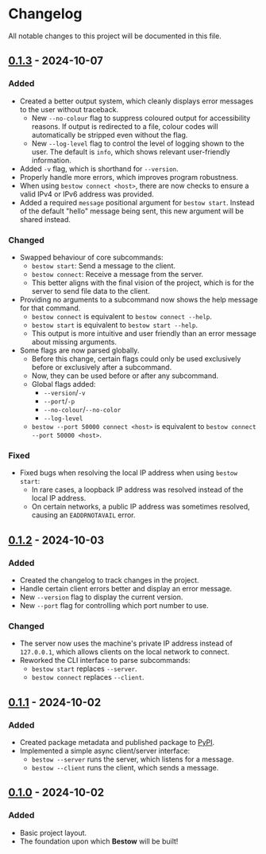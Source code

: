 # Changelog

All notable changes to this project will be documented in this file.

<!--
## [Unreleased]

### Added

### Fixed

### Changed

### Removed
-->

## [0.1.3] - 2024-10-07

### Added

- Created a better output system, which cleanly displays error messages
  to the user without traceback.
  - New `--no-colour` flag to suppress coloured output for accessibility
    reasons. If output is redirected to a file, colour codes will
    automatically be stripped even without the flag.
  - New `--log-level` flag to control the level of logging shown to the
    user. The default is `info`, which shows relevant user-friendly
    information.
- Added `-v` flag, which is shorthand for `--version`.
- Properly handle more errors, which improves program robustness.
- When using `bestow connect <host>`, there are now checks to ensure a
  valid IPv4 or IPv6 address was provided.
- Added a required `message` positional argument for `bestow start`.
  Instead of the default "hello" message being sent, this new argument
  will be shared instead.

### Changed

- Swapped behaviour of core subcommands:
  - `bestow start`: Send a message to the client.
  - `bestow connect`: Receive a message from the server.
  - This better aligns with the final vision of the project, which is
    for the server to send file data to the client.
- Providing no arguments to a subcommand now shows the help message for
  that command.
  - `bestow connect` is equivalent to `bestow connect --help`.
  - `bestow start` is equivalent to `bestow start --help`.
  - This output is more intuitive and user friendly than an error
    message about missing arguments.
- Some flags are now parsed globally.
  - Before this change, certain flags could only be used exclusively
    before or exclusively after a subcommand.
  - Now, they can be used before or after any subcommand.
  - Global flags added:
    - `--version`/`-v`
    - `--port`/`-p`
    - `--no-colour`/`--no-color`
    - `--log-level`
  - `bestow --port 50000 connect <host>` is equivalent to
    `bestow connect --port 50000 <host>`.

### Fixed

- Fixed bugs when resolving the local IP address when using `bestow start`:
  - In rare cases, a loopback IP address was resolved instead of the
    local IP address.
  - On certain networks, a public IP address was sometimes resolved,
     causing an `EADDRNOTAVAIL` error.

## [0.1.2] - 2024-10-03

### Added

- Created the changelog to track changes in the project.
- Handle certain client errors better and display an error message.
- New `--version` flag to display the current version.
- New `--port` flag for controlling which port number to use.

### Changed

- The server now uses the machine's private IP address instead of
`127.0.0.1`, which allows clients on the local network to connect.
- Reworked the CLI interface to parse subcommands:
  - `bestow start` replaces `--server`.
  - `bestow connect` replaces `--client`.

## [0.1.1] - 2024-10-02

### Added

- Created package metadata and published package to [PyPI].
- Implemented a simple async client/server interface:
  - `bestow --server` runs the server, which listens for a message.
  - `bestow --client` runs the client, which sends a message.

## [0.1.0] - 2024-10-02

### Added

- Basic project layout.
- The foundation upon which **Bestow** will be built!

[PyPI]: https://pypi.org/project/bestow/
[unreleased]: https://codeberg.org/ViteByte/bestow/compare/v0.1.3...HEAD
[0.1.3]: https://codeberg.org/ViteByte/bestow/compare/v0.1.2...v0.1.3
[0.1.2]: https://codeberg.org/ViteByte/bestow/compare/v0.1.1...v0.1.2
[0.1.1]: https://codeberg.org/ViteByte/bestow/compare/v0.1.0...v0.1.1
[0.1.0]: https://codeberg.org/ViteByte/bestow/src/tag/v0.1.0
